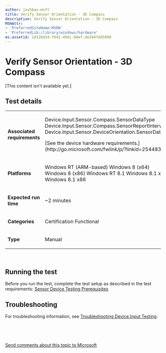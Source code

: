 ```yaml
---
author: joshbax-msft
title: Verify Sensor Orientation - 3D Compass
description: Verify Sensor Orientation - 3D Compass
MSHAttr:
- 'PreferredSiteName:MSDN'
- 'PreferredLib:/library/windows/hardware'
ms.assetid: 1d126924-f641-49dc-b0ef-de3447dd5098
---
```


# Verify Sensor Orientation - 3D Compass


\[This content isn't available yet.\]

## Test details


<table>
<colgroup>
<col width="50%" />
<col width="50%" />
</colgroup>
<tbody>
<tr class="odd">
<td><p><strong>Associated requirements</strong></p></td>
<td><p>Device.Input.Sensor.Compass.SensorDataType Device.Input.Sensor.Compass.SensorReportInterval Device.Input.Sensor.DeviceOrientation.SensorDataType</p>
<p>[See the device hardware requirements.](http://go.microsoft.com/fwlink/p/?linkid=254483)</p></td>
</tr>
<tr class="even">
<td><p><strong>Platforms</strong></p></td>
<td><p>Windows RT (ARM-based) Windows 8 (x64) Windows 8 (x86) Windows RT 8.1 Windows 8.1 x64 Windows 8.1 x86</p></td>
</tr>
<tr class="odd">
<td><p><strong>Expected run time</strong></p></td>
<td><p>~2 minutes</p></td>
</tr>
<tr class="even">
<td><p><strong>Categories</strong></p></td>
<td><p>Certification Functional</p></td>
</tr>
<tr class="odd">
<td><p><strong>Type</strong></p></td>
<td><p>Manual</p></td>
</tr>
</tbody>
</table>

 

## Running the test


Before you run the test, complete the test setup as described in the test requirements: [Sensor Device Testing Prerequisites](sensor-device-testing-prerequisites.md)

## Troubleshooting


For troubleshooting information, see [Troubleshooting Device.Input Testing](troubleshooting-deviceinput-testing.md).

 

 

[Send comments about this topic to Microsoft](mailto:wsddocfb@microsoft.com?subject=Documentation%20feedback%20%5Bp_hck\p_hck%5D:%20Verify%20Sensor%20Orientation%20-%203D%20Compass%20%20RELEASE:%20%284/27/2016%29&body=%0A%0APRIVACY%20STATEMENT%0A%0AWe%20use%20your%20feedback%20to%20improve%20the%20documentation.%20We%20don't%20use%20your%20email%20address%20for%20any%20other%20purpose,%20and%20we'll%20remove%20your%20email%20address%20from%20our%20system%20after%20the%20issue%20that%20you're%20reporting%20is%20fixed.%20While%20we're%20working%20to%20fix%20this%20issue,%20we%20might%20send%20you%20an%20email%20message%20to%20ask%20for%20more%20info.%20Later,%20we%20might%20also%20send%20you%20an%20email%20message%20to%20let%20you%20know%20that%20we've%20addressed%20your%20feedback.%0A%0AFor%20more%20info%20about%20Microsoft's%20privacy%20policy,%20see%20http://privacy.microsoft.com/default.aspx. "Send comments about this topic to Microsoft")




